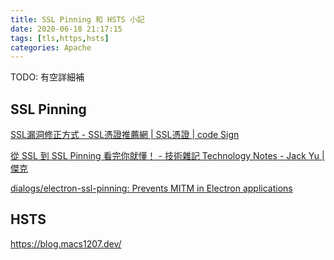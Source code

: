 ```yaml
---
title: SSL Pinning 和 HSTS 小記
date: 2020-06-18 21:17:15
tags: [tls,https,hsts]
categories: Apache
---
```


TODO: 有空詳細補

<!--more-->

## SSL Pinning

[SSL漏洞修正方式 - SSL憑證推薦網 | SSL憑證 | code Sign](https://www.sslbuyer.com/index.php?option=com_content&view=article&id=177:fix-ssl-vulnerabilities&catid=25&Itemid=2595)

[從 SSL 到 SSL Pinning 看完你就懂！ - 技術雜記 Technology Notes - Jack Yu | 傑克](https://yu-jack.github.io/2020/03/02/ssl-pinning/)

[dialogs/electron-ssl-pinning: Prevents MITM in Electron applications](https://github.com/dialogs/electron-ssl-pinning)

## HSTS

https://blog.macs1207.dev/